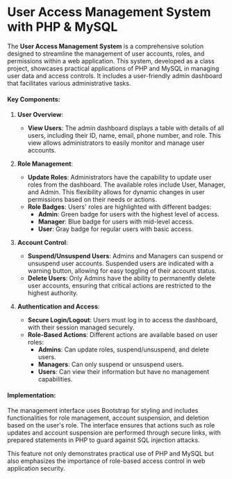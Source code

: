 # User Access Management System with PHP & MySQL

The **User Access Management System** is a comprehensive solution designed to streamline the management of user accounts, roles, and permissions within a web application. This system, developed as a class project, showcases practical applications of PHP and MySQL in managing user data and access controls. It includes a user-friendly admin dashboard that facilitates various administrative tasks.

#### Key Components:

1. **User Overview**:

    - **View Users**: The admin dashboard displays a table with details of all users, including their ID, name, email, phone number, and role. This view allows administrators to easily monitor and manage user accounts.

2. **Role Management**:

    - **Update Roles**: Administrators have the capability to update user roles from the dashboard. The available roles include User, Manager, and Admin. This flexibility allows for dynamic changes in user permissions based on their needs or actions.
    - **Role Badges**: Users' roles are highlighted with different badges:
        - **Admin**: Green badge for users with the highest level of access.
        - **Manager**: Blue badge for users with mid-level access.
        - **User**: Gray badge for regular users with basic access.

3. **Account Control**:

    - **Suspend/Unsuspend Users**: Admins and Managers can suspend or unsuspend user accounts. Suspended users are indicated with a warning button, allowing for easy toggling of their account status.
    - **Delete Users**: Only Admins have the ability to permanently delete user accounts, ensuring that critical actions are restricted to the highest authority.

4. **Authentication and Access**:
    - **Secure Login/Logout**: Users must log in to access the dashboard, with their session managed securely.
    - **Role-Based Actions**: Different actions are available based on user roles:
        - **Admins**: Can update roles, suspend/unsuspend, and delete users.
        - **Managers**: Can only suspend or unsuspend users.
        - **Users**: Can view their information but have no management capabilities.

#### Implementation:

The management interface uses Bootstrap for styling and includes functionalities for role management, account suspension, and deletion based on the user's role. The interface ensures that actions such as role updates and account suspension are performed through secure links, with prepared statements in PHP to guard against SQL injection attacks.

This feature not only demonstrates practical use of PHP and MySQL but also emphasizes the importance of role-based access control in web application security.
